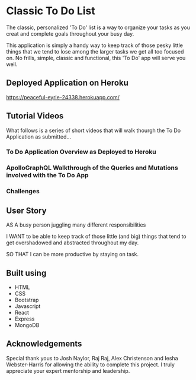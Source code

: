 # Classic To Do List

The classic, personalized 'To Do' list is a way to organize your tasks as you creat and complete goals throughout your busy day.

This application is simply a handy way to keep track of those pesky little things that we tend to lose among the larger tasks we get all too focused on. No frills, simple, classic and functional, this 'To Do' app will serve you well.

## Deployed Application on Heroku

https://peaceful-eyrie-24338.herokuapp.com/
## Tutorial Videos

What follows is a series of short videos that will walk thourgh the To Do Application as submitted...

### To Do Application Overview as Deployed to Heroku


### ApolloGraphQL Walkthrough of the Queries and Mutations involved with the To Do App

### Challenges


###


###

## User Story

AS A busy person juggling many different responsibilities

I WANT to be able to keep track of those little (and big) things that tend to get overshadowed and abstracted throughout my day.

SO THAT I can be more productive by staying on task.

## Built using

* HTML
* CSS
* Bootstrap
* Javascript
* React
* Express
* MongoDB

## Acknowledgements

Special thank yous to Josh Naylor, Raj Raj, Alex Christenson and Iesha Webster-Harris for allowing the ability to complete this project. I truly appreciate your expert mentorship and leadership.
